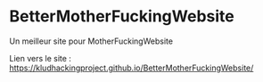 # BetterMotherFuckingWebsite
Un meilleur site pour MotherFuckingWebsite

Lien vers le site : https://kludhackingproject.github.io/BetterMotherFuckingWebsite/
